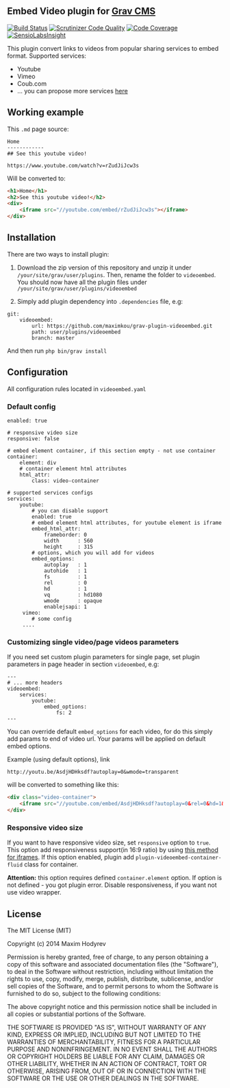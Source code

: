 Embed Video plugin for [Grav CMS](http://getgrav.org)
-------------------------------------------------
[![Build Status](https://travis-ci.org/maximkou/grav-plugin-videoembed.svg?branch=v1.0)](https://travis-ci.org/maximkou/grav-plugin-videoembed)
[![Scrutinizer Code Quality](https://scrutinizer-ci.com/g/maximkou/grav-plugin-videoembed/badges/quality-score.png?b=master)](https://scrutinizer-ci.com/g/maximkou/grav-plugin-videoembed/?branch=master)
[![Code Coverage](https://scrutinizer-ci.com/g/maximkou/grav-plugin-videoembed/badges/coverage.png?b=master)](https://scrutinizer-ci.com/g/maximkou/grav-plugin-videoembed/?branch=master)
[![SensioLabsInsight](https://insight.sensiolabs.com/projects/127bf39f-d49a-4c9b-965d-2eb97e384fe4/mini.png)](https://insight.sensiolabs.com/projects/127bf39f-d49a-4c9b-965d-2eb97e384fe4)

This plugin convert links to videos from popular sharing services to embed format. Supported services:

* Youtube
* Vimeo
* Coub.com
* ... you can propose more services [here](https://github.com/maximkou/grav-plugin-videoembed/issues)

## Working example

This `.md` page source:
```
Home
------------
## See this youtube video!

https://www.youtube.com/watch?v=rZudJiJcw3s

```
Will be converted to:
```html
<h1>Home</h1>
<h2>See this youtube video!</h2>
<div>
	<iframe src="//youtube.com/embed/rZudJiJcw3s"></iframe>
</div>
```


## Installation
There are two ways to install plugin:

1. Download the zip version of this repository and unzip it under `/your/site/grav/user/plugins`. Then, rename the folder to `videoembed`. 
You should now have all the plugin files under `/your/site/grav/user/plugins/videoembed`

2. Simply add plugin dependency into `.dependencies` file, e.g:
```
git:
    videoembed:
        url: https://github.com/maximkou/grav-plugin-videoembed.git
        path: user/plugins/videoembed
        branch: master
```
And then run `php bin/grav install`

## Configuration

All configuration rules located in `videoembed.yaml`

### Default config

```
enabled: true

# responsive video size
responsive: false

# embed element container, if this section empty - not use container
container:
    element: div
    # container element html attributes
    html_attr:
        class: video-container

# supported services configs
services:
    youtube:
        # you can disable support 
        enabled: true
        # embed element html attributes, for youtube element is iframe
        embed_html_attr:
            frameborder: 0
            width      : 560
            height     : 315
        # options, which you will add for videos
        embed_options:
            autoplay   : 1
            autohide   : 1
            fs         : 1
            rel        : 0
            hd         : 1
            vq         : hd1080
            wmode      : opaque
            enablejsapi: 1
     vimeo:
        # some config
     ....

```

### Customizing single video/page videos parameters
If you need set custom plugin parameters for single page, set plugin parameters in page header in section `videoembed`, e.g:

```
---
# ... more headers
videoembed:
    services:
        youtube:
            embed_options:
                fs: 2
---
```

You can override default `embed_options` for each video, for do this simply add params to end of video url. Your params will be applied on default embed options.

Example (using default options), link 
```
http://youtu.be/AsdjHDHksdf?autoplay=0&wmode=transparent
```
will be converted to something like this:

```html
<div class="video-container">
	<iframe src="//youtube.com/embed/AsdjHDHksdf?autoplay=0&rel=0&hd=1&vq=hd1080&wmode=transparent"></iframe>
</div>
```

### Responsive video size
If you want to have responsive video size, set `responsive` option to `true`.
This option add responsiveness support(in 16:9 ratio) by using [this method for iframes](http://css-tricks.com/NetMag/FluidWidthVideo/Article-FluidWidthVideo.php).
If this option enabled, plugin add `plugin-videoembed-container-fluid` class for container.

**Attention:** this option requires defined `container.element` option. If option is not defined - you got plugin error. Disable responsiveness, if you want not use video wrapper.

## License
The MIT License (MIT)

Copyright (c) 2014 Maxim Hodyrev

Permission is hereby granted, free of charge, to any person obtaining a copy
of this software and associated documentation files (the "Software"), to deal
in the Software without restriction, including without limitation the rights
to use, copy, modify, merge, publish, distribute, sublicense, and/or sell
copies of the Software, and to permit persons to whom the Software is
furnished to do so, subject to the following conditions:

The above copyright notice and this permission notice shall be included in all
copies or substantial portions of the Software.

THE SOFTWARE IS PROVIDED "AS IS", WITHOUT WARRANTY OF ANY KIND, EXPRESS OR
IMPLIED, INCLUDING BUT NOT LIMITED TO THE WARRANTIES OF MERCHANTABILITY,
FITNESS FOR A PARTICULAR PURPOSE AND NONINFRINGEMENT. IN NO EVENT SHALL THE
AUTHORS OR COPYRIGHT HOLDERS BE LIABLE FOR ANY CLAIM, DAMAGES OR OTHER
LIABILITY, WHETHER IN AN ACTION OF CONTRACT, TORT OR OTHERWISE, ARISING FROM,
OUT OF OR IN CONNECTION WITH THE SOFTWARE OR THE USE OR OTHER DEALINGS IN THE
SOFTWARE.
